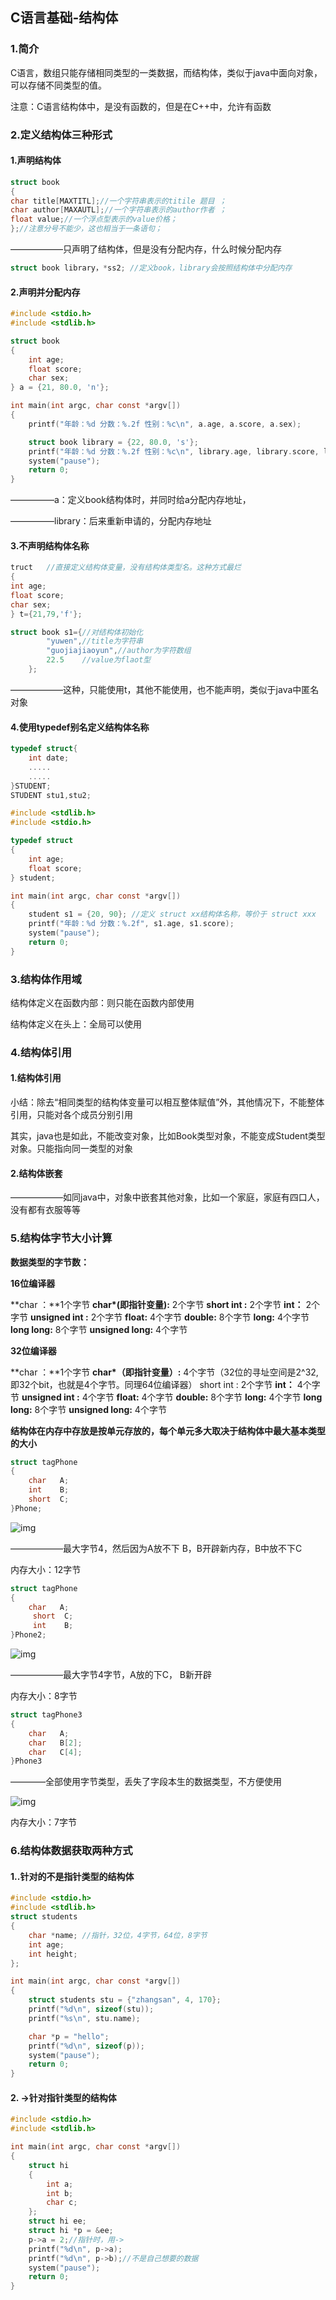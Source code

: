 ## C语言基础-结构体

### 1.简介

C语言，数组只能存储相同类型的一类数据，而结构体，类似于java中面向对象，可以存储不同类型的值。

注意：C语言结构体中，是没有函数的，但是在C++中，允许有函数



### 2.定义结构体三种形式

 #### 1.声明结构体

``` c
struct book 
{
char title[MAXTITL];//一个字符串表示的titile 题目 ；
char author[MAXAUTL];//一个字符串表示的author作者 ；
float value;//一个浮点型表示的value价格；
};//注意分号不能少，这也相当于一条语句；
```

——————只声明了结构体，但是没有分配内存，什么时候分配内存

``` c
struct book library，*ss2; //定义book，library会按照结构体中分配内存
```

#### 2.声明并分配内存

``` c
#include <stdio.h>
#include <stdlib.h>

struct book
{
    int age;
    float score;
    char sex;
} a = {21, 80.0, 'n'};

int main(int argc, char const *argv[])
{
    printf("年龄：%d 分数：%.2f 性别：%c\n", a.age, a.score, a.sex);

    struct book library = {22, 80.0, 's'};
    printf("年龄：%d 分数：%.2f 性别：%c\n", library.age, library.score, library.sex);
    system("pause");
    return 0;
}
```

—————a：定义book结构体时，并同时给a分配内存地址，

—————library：后来重新申请的，分配内存地址

#### 3.不声明结构体名称

``` c
truct   //直接定义结构体变量，没有结构体类型名。这种方式最烂
{
int age;
float score;
char sex;
} t={21,79,'f'};
```

``` c
struct book s1={//对结构体初始化 
        "yuwen",//title为字符串 
        "guojiajiaoyun",//author为字符数组 
        22.5    //value为flaot型 
    };
```

——————这种，只能使用t，其他不能使用，也不能声明，类似于java中匿名对象

#### 4.使用typedef别名定义结构体名称

``` c
typedef struct{
    int date;
    .....
    .....
}STUDENT;
STUDENT stu1,stu2;
```

``` c
#include <stdlib.h>
#include <stdio.h>

typedef struct
{
    int age;
    float score;
} student;

int main(int argc, char const *argv[])
{
    student s1 = {20, 90}; //定义 struct xx结构体名称，等价于 struct xxx
    printf("年龄：%d 分数：%.2f", s1.age, s1.score);
    system("pause");
    return 0;
}
```

### 3.结构体作用域

结构体定义在函数内部：则只能在函数内部使用

结构体定义在头上：全局可以使用



### 4.结构体引用

#### 1.结构体引用

小结：除去“相同类型的结构体变量可以相互整体赋值”外，其他情况下，不能整体引用，只能对各个成员分别引用

其实，java也是如此，不能改变对象，比如Book类型对象，不能变成Student类型对象。只能指向同一类型的对象

#### 2.结构体嵌套

——————如同java中，对象中嵌套其他对象，比如一个家庭，家庭有四口人，没有都有衣服等等

### 5.结构体字节大小计算

**数据类型的字节数：**


**16位编译器**

**char ：**1个字节
**char\*(即指针变量):** 2个字节
**short int :** 2个字节
**int：** 2个字节
**unsigned int :** 2个字节
**float:** 4个字节
**double:**  8个字节
**long:**  4个字节
**long long:** 8个字节
**unsigned long:** 4个字节

**32位编译器**

**char ：**1个字节
**char\*（即指针变量）:** 4个字节（32位的寻址空间是2^32, 即32个bit，也就是4个字节。同理64位编译器）
short int : 2个字节
**int：** 4个字节
**unsigned int :** 4个字节
**float:** 4个字节
**double:**  8个字节
**long:**  4个字节
**long long:** 8个字节
**unsigned long:** 4个字节

**结构体在内存中存放是按单元存放的，每个单元多大取决于结构体中最大基本类型的大小**

``` c
struct tagPhone
{
    char   A;
    int    B;
    short  C;
}Phone;
```

![img](https://img-blog.csdnimg.cn/20190407111421499.jpg)

——————最大字节4，然后因为A放不下 B，B开辟新内存，B中放不下C

内存大小：12字节

``` c
struct tagPhone
{
    char   A;
     short  C;
     int    B;
}Phone2;
```

![img](https://img-blog.csdnimg.cn/20190407112022811.jpg)

——————最大字节4字节，A放的下C， B新开辟

内存大小：8字节

``` c
struct tagPhone3
{
    char   A;
    char   B[2];
    char   C[4];
}Phone3
```

————全部使用字节类型，丢失了字段本生的数据类型，不方便使用

![img](https://img-blog.csdnimg.cn/20190407112052188.jpg)

内存大小：7字节



### 6.结构体数据获取两种方式

#### 1..针对的不是指针类型的结构体

``` c
#include <stdio.h>
#include <stdlib.h>
struct students
{
    char *name; //指针，32位，4字节，64位，8字节
    int age;
    int height;
};

int main(int argc, char const *argv[])
{
    struct students stu = {"zhangsan", 4, 170};
    printf("%d\n", sizeof(stu));
    printf("%s\n", stu.name);

    char *p = "hello";
    printf("%d\n", sizeof(p));
    system("pause");
    return 0;
}
```

#### 2. ->针对指针类型的结构体

``` c
#include <stdio.h>
#include <stdlib.h>

int main(int argc, char const *argv[])
{
    struct hi
    {
        int a;
        int b;
        char c;
    };
    struct hi ee;
    struct hi *p = &ee;
    p->a = 2;//指针时，用->
    printf("%d\n", p->a);
    printf("%d\n", p->b);//不是自己想要的数据
    system("pause");
    return 0;
}
```

